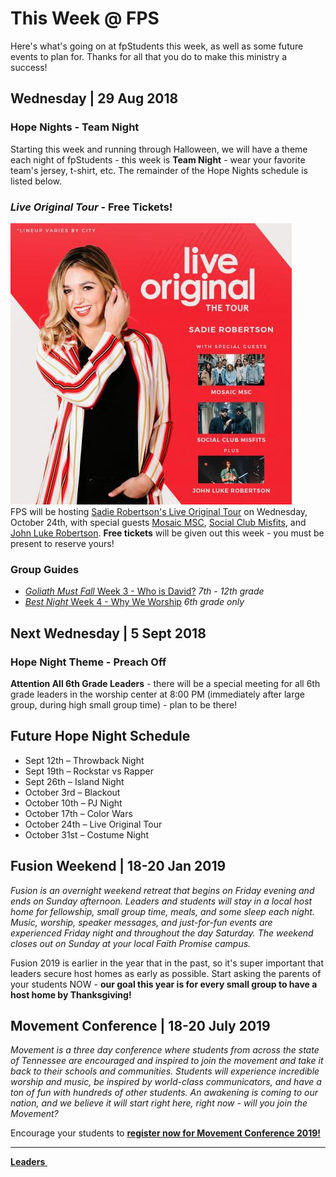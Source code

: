 # This Week @ FPS  
Here's what's going on at fpStudents this week, as well as some future events to plan for. Thanks for all that you do to make this ministry a success!

## Wednesday | 29 Aug 2018  

### Hope Nights - Team Night
Starting this week and running through Halloween, we will have a theme each night of fpStudents - this week is **Team Night** - wear your favorite team's jersey, t-shirt, etc. The remainder of the Hope Nights schedule is listed below.

### *Live Original Tour* - Free Tickets!
![Sadie Robertson's Live Original Tour](liveoriginal.jpg)  
FPS will be hosting [Sadie Robertson's Live Original Tour](https://liveoriginal.com/) on Wednesday, October 24th, with special guests [Mosaic MSC](https://www.mosaicmsc.com/), [Social Club Misfits](http://www.socialclubmisfits.com/), and [John Luke Robertson](http://duckcommander.com/meet-the-family/john-luke-robertson). **Free tickets** will be given out this week - you must be present to reserve yours!  

### Group Guides  
- [*Goliath Must Fall* Week 3 - Who is David?](guide.pdf) *7th - 12th grade*
- [*Best Night* Week 4 - Why We Worship](guide-6th.pdf) *6th grade only*

## Next Wednesday | 5 Sept 2018  

### Hope Night Theme - Preach Off

**Attention All 6th Grade Leaders** - there will be a special meeting for all 6th grade leaders in the worship center at 8:00 PM (immediately after large group, during high small group time) - plan to be there!  

## Future Hope Night Schedule  
- Sept 12th – Throwback Night
- Sept 19th – Rockstar vs Rapper
- Sept 26th – Island Night
- October 3rd – Blackout
- October 10th – PJ Night
- October 17th – Color Wars
- October 24th – Live Original Tour
- October 31st – Costume Night

## Fusion Weekend | 18-20 Jan 2019  
*Fusion is an overnight weekend retreat that begins on Friday evening and ends on Sunday afternoon. Leaders and students will stay in a local host home for fellowship, small group time, meals, and some sleep each night. Music, worship, speaker messages, and just-for-fun events are experienced Friday night and throughout the day Saturday. The weekend closes out on Sunday at your local Faith Promise campus.*  

Fusion 2019 is earlier in the year that in the past, so it's super important that leaders secure host homes as early as possible. Start asking the parents of your students NOW - **our goal this year is for every small group to have a host home by Thanksgiving!**  

## Movement Conference | 18-20 July 2019
*Movement is a three day conference where students from across the state of Tennessee are encouraged and inspired to join the movement and take it back to their schools and communities. Students will experience incredible worship and music, be inspired by world-class communicators, and have a ton of fun with hundreds of other students. An awakening is coming to our nation, and we believe it will start right here, right now - will you join the Movement?*  

Encourage your students to [**register now for Movement Conference 2019!**](https://movementconf.com/)

<!--End of Markdown Content-->
<script src="scripts.js"></script>

<!--Bottom Page Nav Buttons-->
<hr>
<a class="btn btn-default btn-sm" href="/leaders" role="button"><b>Leaders</b>&nbsp;<i class="fa fa-arrow-right"></i></a>
